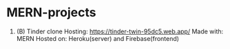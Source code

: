 # MERN-projects

1. (B) Tinder clone
    Hosting: https://tinder-twin-95dc5.web.app/
    Made with: MERN
    Hosted on: Heroku(server) and Firebase(frontend)
